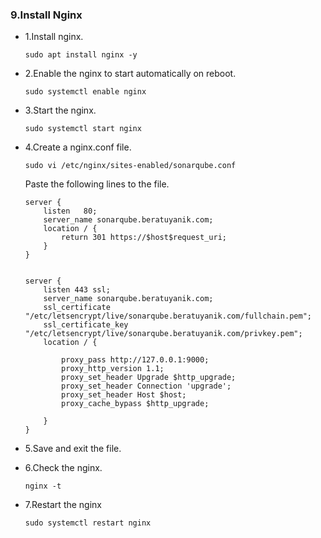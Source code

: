 ### 9.Install Nginx

- 1.Install nginx.

      sudo apt install nginx -y

- 2.Enable the nginx to start automatically on reboot.

      sudo systemctl enable nginx

- 3.Start the nginx.

      sudo systemctl start nginx

- 4.Create a nginx.conf file.

      sudo vi /etc/nginx/sites-enabled/sonarqube.conf

   Paste the following lines to the file.


      server {
          listen   80;
          server_name sonarqube.beratuyanik.com;
          location / {
              return 301 https://$host$request_uri;
          }
      }


      server {
          listen 443 ssl;
          server_name sonarqube.beratuyanik.com;
          ssl_certificate "/etc/letsencrypt/live/sonarqube.beratuyanik.com/fullchain.pem";
          ssl_certificate_key "/etc/letsencrypt/live/sonarqube.beratuyanik.com/privkey.pem";
          location / {

              proxy_pass http://127.0.0.1:9000;
              proxy_http_version 1.1;
              proxy_set_header Upgrade $http_upgrade;
              proxy_set_header Connection 'upgrade';
              proxy_set_header Host $host;
              proxy_cache_bypass $http_upgrade;

          }
      }


- 5.Save and exit the file.

- 6.Check the nginx.

      nginx -t

- 7.Restart the nginx

      sudo systemctl restart nginx